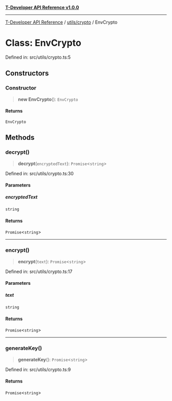 [**T-Developer API Reference v1.0.0**](../../../README.md)

***

[T-Developer API Reference](../../../modules.md) / [utils/crypto](../README.md) / EnvCrypto

# Class: EnvCrypto

Defined in: src/utils/crypto.ts:5

## Constructors

### Constructor

> **new EnvCrypto**(): `EnvCrypto`

#### Returns

`EnvCrypto`

## Methods

### decrypt()

> **decrypt**(`encryptedText`): `Promise`\<`string`\>

Defined in: src/utils/crypto.ts:30

#### Parameters

##### encryptedText

`string`

#### Returns

`Promise`\<`string`\>

***

### encrypt()

> **encrypt**(`text`): `Promise`\<`string`\>

Defined in: src/utils/crypto.ts:17

#### Parameters

##### text

`string`

#### Returns

`Promise`\<`string`\>

***

### generateKey()

> **generateKey**(): `Promise`\<`string`\>

Defined in: src/utils/crypto.ts:9

#### Returns

`Promise`\<`string`\>
